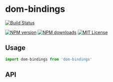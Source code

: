 # dom-bindings

[![Build Status][travis-image]][travis-url]

[![NPM version][npm-version-image]][npm-url]
[![NPM downloads][npm-downloads-image]][npm-url]
[![MIT License][license-image]][license-url]



## Usage

```js
import dom-bindings from 'dom-bindings'

```

[travis-image]:https://img.shields.io/travis/riot/dom-bindings.svg?style=flat-square
[travis-url]:https://travis-ci.org/riot/dom-bindings

[license-image]:http://img.shields.io/badge/license-MIT-000000.svg?style=flat-square
[license-url]:LICENSE

[npm-version-image]:http://img.shields.io/npm/v/riot-dom-bindings.svg?style=flat-square
[npm-downloads-image]:http://img.shields.io/npm/dm/riot-dom-bindings.svg?style=flat-square
[npm-url]:https://npmjs.org/package/riot-dom-bindings

## API

